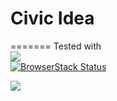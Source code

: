 # Civic Idea
=======
Tested with <br />
<a href="https://browserstack.com"><img src="https://res.cloudinary.com/engagement-lab-home/image/upload/c_scale,w_200/v1520967711/github/browserstack.png"></a> 
<br />
[![BrowserStack Status](https://www.browserstack.com/automate/badge.svg?badge_key=VmNBV2N5QjFrTkNFUkxHUjFsdDZPL3dpVEM2eDNrc05zRTllRDcvcHRBOD0tLVlTNFQrdlFMb2tKZnhwS1J2UjFFelE9PQ==--a756ef3058dd9fb196737627dbbd34f9fd94f8ee)](https://www.browserstack.com/automate/public-build/<badge_key>)

<a href="https://zenhub.com"><img src="https://raw.githubusercontent.com/ZenHubIO/support/master/zenhub-badge.png"></a>
